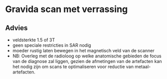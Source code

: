 # Gravida scan met verrassing

## Advies

* veldsterkte 1.5 of 3T
* geen speciale restricties in SAR nodig
* moeder rustig laten bewegen in het magnetisch veld van de scanner
* NB: Overleg met de radioloog op welke anatomische gebieden de focus van de diagnose zal liggen, gezien de afmetingen van de artefacten kan het nodig zijn om scans te optimaliseren voor reductie van metaal-artefacten.


